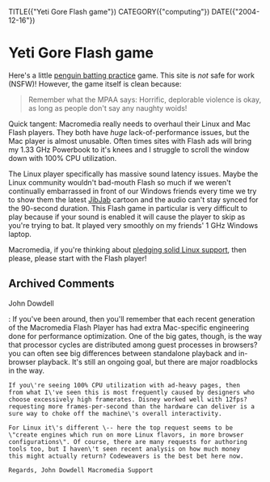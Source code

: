 TITLE({"Yeti Gore Flash game"})
CATEGORY({"computing"})
DATE({"2004-12-16"})

Yeti Gore Flash game
====================

Here\'s a little [penguin batting
practice](http://www.yonkis.com/mediaflash/yeti_gore.htm) game. This
site is *not* safe for work (NSFW)! However, the game itself is clean
because:

> Remember what the MPAA says: Horrific, deplorable violence is okay, as
> long as people don\'t say any naughty woids!

Quick tangent: Macromedia really needs to overhaul their Linux and Mac
Flash players. They both have *huge* lack-of-performance issues, but the
Mac player is almost unusable. Often times sites with Flash ads will
bring my 1.33 GHz Powerbook to it\'s knees and I struggle to scroll the
window down with 100% CPU utilization.

The Linux player specifically has massive sound latency issues. Maybe
the Linux community wouldn\'t bad-mouth Flash so much if we weren\'t
continually embarrassed in front of our Windows friends every time we
try to show them the latest [JibJab](http://www.jibjab.com/) cartoon and
the audio can\'t stay synced for the 90-second duration. This Flash game
in particular is very difficult to play because if your sound is enabled
it will cause the player to skip as you\'re trying to bat. It played
very smoothly on my friends\' 1 GHz Windows laptop.

Macromedia, if you\'re thinking about [pledging solid Linux
support](http://news.zdnet.com/2100-3513_22-5170061.html), then please,
please start with the Flash player!

Archived Comments
-----------------

John Dowdell

:   If you\'ve been around, then you\'ll remember that each recent
    generation of the Macromedia Flash Player has had extra Mac-specific
    engineering done for performance optimization. One of the big gates,
    though, is the way that processor cycles are distributed among guest
    processes in browsers? you can often see big differences between
    standalone playback and in-browser playback. It\'s still an ongoing
    goal, but there are major roadblocks in the way.

    If you\'re seeing 100% CPU utilization with ad-heavy pages, then
    from what I\'ve seen this is most frequently caused by designers who
    choose excessively high framerates. Disney worked well with 12fps?
    requesting more frames-per-second than the hardware can deliver is a
    sure way to choke off the machine\'s overall interactivity.

    For Linux it\'s different \-- here the top request seems to be
    \"create engines which run on more Linux flavors, in more browser
    configurations\". Of course, there are many requests for authoring
    tools too, but I haven\'t seen recent analysis on how much money
    this might actually return? Codeweavers is the best bet here now.

    Regards, John Dowdell Macromedia Support
